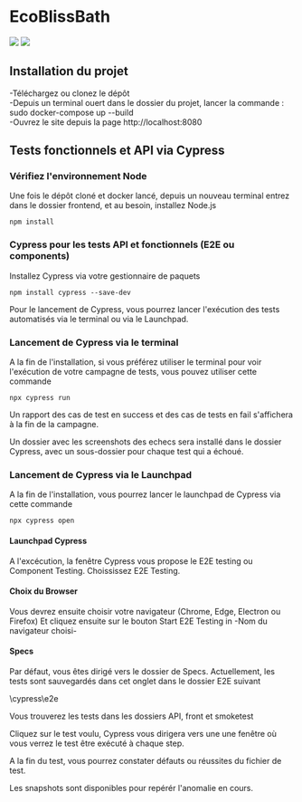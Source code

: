 
# EcoBlissBath

<img src="https://img.shields.io/badge/Angular-v13.3.0-blue">
<img src="https://img.shields.io/badge/Cypress-v13.17.0-green">

## Installation du projet
-Téléchargez ou clonez le dépôt  
-Depuis un terminal ouert dans le dossier du projet, lancer la commande : sudo docker-compose up --build  
-Ouvrez le site depuis la page http://localhost:8080  


## Tests fonctionnels et API via Cypress

### Vérifiez l\'environnement Node

Une fois le dépôt cloné et docker lancé, depuis un nouveau terminal entrez dans le dossier frontend, et au besoin, installez Node.js

``` 
npm install 
```

### Cypress pour les tests API et fonctionnels (E2E ou components)


Installez Cypress via votre gestionnaire de paquets 

``` 
npm install cypress --save-dev
```

Pour le lancement de Cypress, vous pourrez lancer l'exécution des tests automatisés via le terminal ou via le Launchpad.

### Lancement de Cypress via le terminal

A la fin de l'installation, si vous préférez utiliser le terminal pour voir l'exécution de votre campagne de tests, vous pouvez utiliser cette commande 

``` 
npx cypress run
```

Un rapport des cas de test en success et des cas de tests en fail s'affichera à la fin de la campagne.

Un dossier avec les screenshots des echecs sera installé dans le dossier Cypress, avec un sous-dossier pour chaque test qui a échoué.


### Lancement de Cypress via le Launchpad 

A la fin de l'installation, vous pourrez lancer le launchpad de Cypress via cette commande

``` 
npx cypress open
```

#### Launchpad Cypress

A l'excécution, la fenêtre Cypress vous propose le E2E testing ou Component Testing. 
Choississez E2E Testing.

#### Choix du Browser

Vous devrez ensuite choisir votre navigateur (Chrome, Edge, Electron ou Firefox)
Et cliquez ensuite sur le bouton Start E2E Testing in -Nom du navigateur choisi-

#### Specs
Par défaut, vous êtes dirigé vers le dossier de Specs.
Actuellement, les tests sont sauvegardés dans cet onglet dans le dossier E2E suivant  

\cypress\e2e

Vous trouverez les tests dans les dossiers API, front et smoketest

Cliquez sur le test voulu, Cypress vous dirigera vers une une fenêtre où vous verrez le test être exécuté à chaque step.

A la fin du test, vous pourrez constater défauts ou réussites du fichier de test.

Les snapshots sont disponibles pour repérér l'anomalie en cours.
